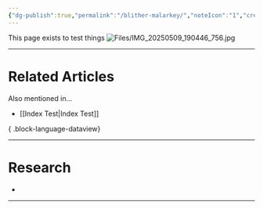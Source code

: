 ```yaml
---
{"dg-publish":true,"permalink":"/blither-malarkey/","noteIcon":"1","created":"2025-05-10T12:25:39.778-04:00"}
---
```





This page exists to test things
![Files/IMG_20250509_190446_756.jpg](/img/user/Files/IMG_20250509_190446_756.jpg)





---
# Related Articles
Also mentioned in...
- [[Index Test\|Index Test]]

{ .block-language-dataview}


---
# Research 
* 

---





